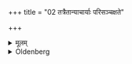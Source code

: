 +++
title = "02 तत्रैतान्याचार्याः परिसञ्चक्षते"

+++

<details><summary>मूलम्</summary>

तत्रैतान्याचार्याः परिसञ्चक्षते २
</details>

<details><summary>Oldenberg</summary>

2. Here the teachers enumerate the following (regulations).
</details>
